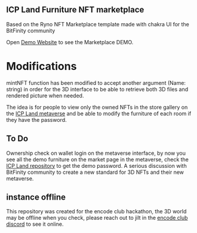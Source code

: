 ## ICP Land Furniture NFT marketplace

Based on the Ryno NFT Marketplace template made with chakra UI for the BitFinity community

Open [Demo Website](https://icp-land-furniture.netlify.app/) to see the Marketplace DEMO.

# Modifications

mintNFT function has been modified to accept another argument (Name: string) in order for the 3D interface to be able to retrieve both 3D files and rendered picture when needed.

The idea is for people to view only the owned NFTs in the store gallery on the [ICP Land metaverse](https://icp-land.netlify.app/) and be able to modify the furniture of each room if they have the password.


## To Do 

Ownership check on wallet login on the metaverse interface, by now you see all the demo furniture on the market page in the metaverse, check the [ICP Land repository](https://github.com/jilt/ICP-Land) to get the demo password.
A serious discussion with BitFinity community to create a new standard for 3D NFTs and their new metaverse.

## instance offline

This repository was created for the encode club hackathon, the 3D world may be offline when you check, please reach out to jilt in the [encode club discord](https://www.encode.club) to see it online.
